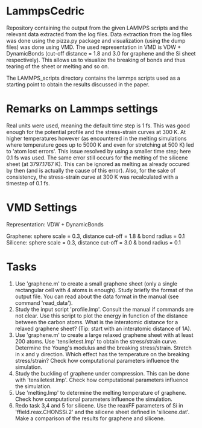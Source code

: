 # LammpsCedric

Repository containing the output from the given LAMMPS scripts and the relevant data extracted from the log files.
Data extraction from the log files was done using the pizza.py package and visualization (using the dump files) was done using VMD.
The used representation in VMD is VDW + DynamicBonds (cut-off distance = 1.8 and 3.0 for graphene and the Si sheet respectively). This allows us to visualize the breaking of bonds and thus tearing of the sheet or melting and so on.

The LAMMPS_scripts directory contains the lammps scripts used as a starting point to obtain the results discussed in the paper.

# Remarks on Lammps settings

Real units were used, meaning the default time step is 1 fs. This was good enough for the potential profile and the stress-strain curves at 300 K.
At higher temperatures however (as encountered in the melting simulations where temperature goes up to 5000 K and even for stretching at 500 K) led to 'atom lost errors'. 
This issue resolved by using a smaller time step; here 0.1 fs was used. The same error still occurs for the melting of the silicene sheet (at 3797.1767 K). This can be ignored as melting as already occured by then (and is actually the cause of this error).
Also, for the sake of consistency, the stress-strain curve at 300 K was recalculated with a timestep of 0.1 fs.

# VMD Settings

Representation: VDW + DynamicBonds

Graphene: sphere scale = 0.3, distance cut-off = 1.8 & bond radius = 0.1
Silicene: sphere scale = 0.3, distance cut-off = 3.0 & bond radius = 0.1



# Tasks

1. Use 'graphene.m' to create a small graphene sheet (only a single rectangular cell with 4 atoms is enough). Study briefly the format of the output file. You can read about the data format in the manual (see command 'read_data').
2. Study the input script 'profile.lmp'. Consult the manual if commands are not clear. Use this script to plot the energy in function of the distance between the carbon atoms. What is the interatomic distance for a relaxed graphene sheet? (Tip: start with an interatomic distance of 1A).
3. Use 'graphene.m' to create a large relaxed graphene sheet with at least 200 atoms. Use 'tensiletest.lmp' to obtain the stress/strain curve. Determine the Young's modulus and the breaking stress/strain. Stretch in x and y direction. Which effect has the temperature on the breaking stress/strain? Check how computational parameters influence the simulation.
4. Study the buckling of graphene under compression. This can be done with 'tensiletest.lmp'. Check how computational parameters influence the simulation.
5. Use 'melting.lmp' to determine the melting temperature of graphene. Check how computational parameters influence the simulation.
6. Redo task 3,4 and 5 for silicene. Use the reaxFF parameters of Si in 'ffield.reax.CHONSSi.2' and the silicene sheet defined in 'silicene.dat'. Make a comparison of the results for graphene and silicene.

